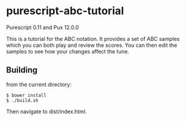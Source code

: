 purescript-abc-tutorial
=======================

Purescript 0.11 and Pux 12.0.0

This is a tutorial for the ABC notation. It provides a set of ABC samples which you can both play and review the scores.  You can then edit the samples to see how your changes affect the tune.

Building
--------

from the current directory:

    $ bower install
    $ ./build.sh
    
Then navigate to dist/index.html.

